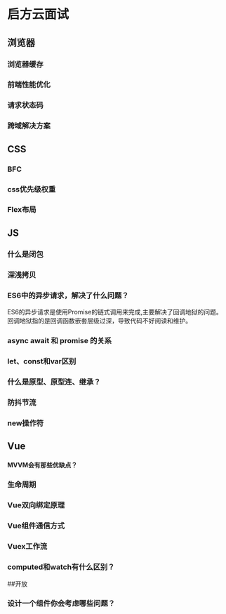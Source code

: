 # 启方云面试

## 浏览器
### 浏览器缓存
### 前端性能优化
### 请求状态码
### 跨域解决方案

## CSS
### BFC
### css优先级权重
### Flex布局

## JS
### 什么是闭包
### 深浅拷贝
### ES6中的异步请求，解决了什么问题？
ES6的异步请求是使用Promise的链式调用来完成,主要解决了回调地狱的问题。 回调地狱指的是回调函数嵌套层级过深，导致代码不好阅读和维护。
### async await 和 promise 的关系
### let、const和var区别
### 什么是原型、原型连、继承？
### 防抖节流
### new操作符

## Vue
#### MVVM会有那些优缺点？
### 生命周期
### Vue双向绑定原理
### Vue组件通信方式
### Vuex工作流
### computed和watch有什么区别？

##开放
### 设计一个组件你会考虑哪些问题？
